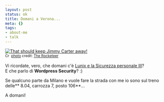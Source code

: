 ```yaml
--- 
layout: post
status: ok
title: Domani a Verona...
meta: {}
tags: 
- about-me
- talk
---
```

<a href="http://www.flickr.com/photos/99796131@N00/78924120/" title="That should keep Jimmy Carter away!" target="_blank"><img src="http://farm1.static.flickr.com/42/78924120_ecd0be679f.jpg" alt="That should keep Jimmy Carter away!" border="0" /></a>  
<small><a href="http://creativecommons.org/licenses/by-nc-nd/2.0/" title="Attribution-NonCommercial-NoDerivs License" target="_blank"><img src="http://www.lastknight.com/wp-content/plugins/photo-dropper/images/cc.png" alt="Creative Commons License" border="0" width="16" height="16" align="absmiddle" /></a> <a href="http://www.photodropper.com/photos/" target="_blank">photo</a> credit: <a href="http://www.flickr.com/photos/99796131@N00/78924120/" title="The Rocketeer" target="_blank">The Rocketeer</a></small>  
  
Vi ricordate, vero, che domani c'è [Lunix e la Sicurezza personale III](http://www.lastknight.com/2008/06/10/sabato-a-verona-parlo-di-wordpress-a-linux-e-la-sicurezza-personale-iii/)?  
E che parlo di **Wordpress Security**? :)  
  
Se qualcuno parte da Milano e vuole fare la strada con me io sono sul treno delle** 8.04, carrozza 7, posto 106**...  
  
A domani!  
  
 
